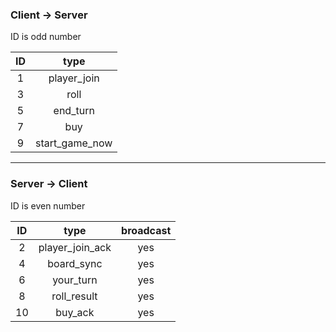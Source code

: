 ### Client -> Server
ID is odd number

|ID|type|
|:-:|:-:|
|1  |player_join|
|3  |roll|
|5  |end_turn|
|7|buy|
|9|start\_game\_now|

------

### Server -> Client
ID is even number

| ID | type | broadcast|
|:-:|:-:|:-:|
|  2 |player\_join\_ack   | yes|
|4  |board_sync| yes |
|6  |your_turn| yes |
|8|roll_result| yes |
|10|buy_ack| yes|
